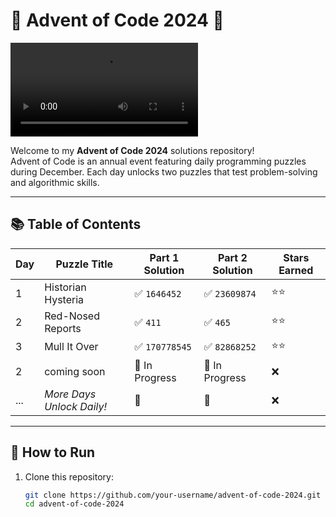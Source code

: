 # 🎄 Advent of Code 2024 🎄

![Advent of Code Animation](https://wp.technologyreview.com/wp-content/uploads/2021/12/aoc-tree.mp4)


Welcome to my **Advent of Code 2024** solutions repository!  
Advent of Code is an annual event featuring daily programming puzzles during December. Each day unlocks two puzzles that test problem-solving and algorithmic skills.

---

## 📚 Table of Contents

| Day | Puzzle Title              | Part 1 Solution | Part 2 Solution | Stars Earned |
| --- | ------------------------- | --------------- | --------------- | ------------ |
| 1   | Historian Hysteria        | ✅ `1646452`    | ✅ `23609874`  | ⭐⭐        |
| 2   | Red-Nosed Reports         | ✅ `411`        | ✅ `465`       | ⭐⭐        |
| 3   | Mull It Over              | ✅ `170778545`  | ✅ `82868252`  | ⭐⭐        |
| 2   | coming soon               | 🚧 In Progress  | 🚧 In Progress  | ❌         |
| ... | _More Days Unlock Daily!_ | 🚧              | 🚧              | ❌         |

---

## 🚀 How to Run

1. Clone this repository:
    ```bash
    git clone https://github.com/your-username/advent-of-code-2024.git
    cd advent-of-code-2024
    ```
